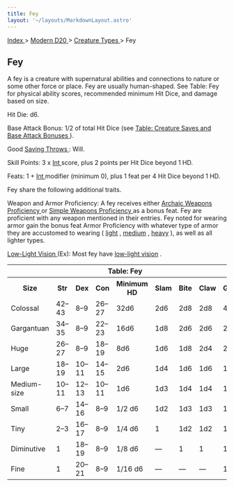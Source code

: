 ```yaml
---
title: Fey
layout: '~/layouts/MarkdownLayout.astro'
---
```


[ Index ](/) > [ Modern D20 ](/modern.d20.srd) > [ Creature Types ](/modern.d20.srd/creature.types) > Fey

##  Fey

A fey is a creature with supernatural abilities and connections to nature or
some other force or place. Fey are usually human-shaped. See Table: Fey for
physical ability scores, recommended minimum Hit Dice, and damage based on
size.

Hit Die: d6.

Base Attack Bonus: 1/2 of total Hit Dice (see [ Table: Creature Saves and Base Attack Bonuses ](/modern.d20.srd/creature.types/index) ).

Good [ Saving Throws ](/modern.d20.srd/basics/saving.throws) : Will.

Skill Points: 3 x [ Int ](/modern.d20.srd/basics/ability.scores) score, plus 2
points per Hit Dice beyond 1 HD.

Feats: 1 + [ Int ](/modern.d20.srd/basics/ability.scores) modifier (minimum
0), plus 1 feat per 4 Hit Dice beyond 1 HD.

Fey share the following additional traits.

Weapon and Armor Proficiency: A fey receives either [ Archaic Weapons Proficiency ](/modern.d20.srd/feats/archaic.weapons.proficiency) or [ Simple Weapons Proficiency ](/modern.d20.srd/feats/simple.weapons.proficiency) as a
bonus feat. Fey are proficient with any weapon mentioned in their entries. Fey
noted for wearing armor gain the bonus feat Armor Proficiency with whatever
type of armor they are accustomed to wearing ( [ light](/modern.d20.srd/feats/armor.proficiency.light) , [ medium](/modern.d20.srd/feats/armor.proficiency.medium) , [ heavy](/modern.d20.srd/feats/armor.proficiency.heavy) ), as well as all lighter
types.

[ Low-Light Vision ](/modern.d20.srd/special.abilities/low.light.vision) (Ex):
Most fey have [ low-light vision](/modern.d20.srd/special.abilities/low.light.vision) .


<table> <th colspan="9"> Table: Fey </th> <tr> <th> Size </th> <th> Str </th> <th> Dex </th> <th> Con </th> <th> Minimum HD </th> <th> Slam </th> <th> Bite </th> <th> Claw </th> <th> Gore </th> </tr> <tr> <td> Colossal </td> <td> 42–43 </td> <td> 8–9 </td> <td> 26–27 </td> <td> 32d6 </td> <td> 2d6 </td> <td> 2d8 </td> <td> 2d8 </td> <td> 4d6 </td> </tr> <tr class="shaded"> <td> Gargantuan </td> <td> 34–35 </td> <td> 8–9 </td> <td> 22–23 </td> <td> 16d6 </td> <td> 1d8 </td> <td> 2d6 </td> <td> 2d6 </td> <td> 2d8 </td> </tr> <tr> <td> Huge </td> <td> 26–27 </td> <td> 8–9 </td> <td> 18–19 </td> <td> 8d6 </td> <td> 1d6 </td> <td> 1d8 </td> <td> 2d4 </td> <td> 2d6 </td> </tr> <tr class="shaded"> <td> Large </td> <td> 18–19 </td> <td> 10–11 </td> <td> 14–15 </td> <td> 2d6 </td> <td> 1d4 </td> <td> 1d6 </td> <td> 1d6 </td> <td> 1d8 </td> </tr> <tr> <td> Medium-size </td> <td> 10–11 </td> <td> 12–13 </td> <td> 10–11 </td> <td> 1d6 </td> <td> 1d3 </td> <td> 1d4 </td> <td> 1d4 </td> <td> 1d6 </td> </tr> <tr class="shaded"> <td> Small </td> <td> 6–7 </td> <td> 14–16 </td> <td> 8–9 </td> <td> 1/2 d6 </td> <td> 1d2 </td> <td> 1d3 </td> <td> 1d3 </td> <td> 1d4 </td> </tr> <tr> <td> Tiny </td> <td> 2–3 </td> <td> 16–17 </td> <td> 8–9 </td> <td> 1/4 d6 </td> <td> 1 </td> <td> 1d2 </td> <td> 1d2 </td> <td> 1d3 </td> </tr> <tr class="shaded"> <td> Diminutive </td> <td> 1 </td> <td> 18–19 </td> <td> 8–9 </td> <td> 1/8 d6 </td> <td> — </td> <td> 1 </td> <td> 1 </td> <td> 1d2 </td> </tr> <tr> <td> Fine </td> <td> 1 </td> <td> 20–21 </td> <td> 8–9 </td> <td> 1/16 d6 </td> <td> — </td> <td> — </td> <td> — </td> <td> 1 </td> </tr> </table>


